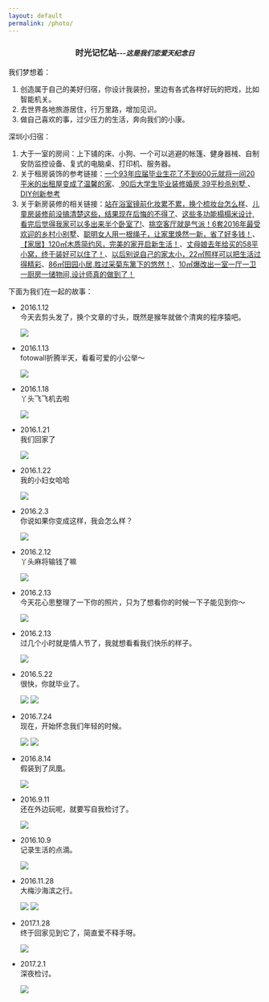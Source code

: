 ```yaml
---
layout: default
permalink: /photo/
---
```


<center><h3>时光记忆站<i><small>---这是我们恋爱<span id=result2></span>天纪念日</small></i></h3></center>

我们梦想着：   

1. 创造属于自己的美好归宿，你设计我装扮，里边有各式各样好玩的把戏，比如智能机关。
2. 去世界各地旅游居住，行万里路，增加见识。
3. 做自己喜欢的事，过少压力的生活，奔向我们的小康。

深圳小归宿：    

1. 大于一室的房间：上下铺的床、小狗、一个可以逃避的帐篷、健身器械、自制安防监控设备、复式的电脑桌、打印机、服务器。
2. 关于租房装饰的参考链接：[一个93年应届毕业生花了不到600元就将一间20平米的出租屋变成了温馨的家](http://mp.weixin.qq.com/s?__biz=MzA5NTAyNzQyNQ==&mid=404668268&idx=1&sn=3b08554a2295e5d5fd8e96c5bdebcf4d&mpshare=1&scene=1&srcid=1009DVrBduaU68diSdE2UDqJ#rd)、[ 90后大学生毕业装修婚房 39平秒杀别墅 ](http://mp.weixin.qq.com/s?__biz=MzA4MzQ2NjYzOQ==&mid=2650693951&idx=2&sn=9aa2a3668a9e7f2798b53f602ccd76ed&mpshare=1&scene=1&srcid=1009YSekz6NOj8zQUpazOZy3#rd)、[DIY创新参考](http://home.163.com/special/zfdiy/)   
3. 关于新房装修的相关链接：[站在浴室镜前化妆累不累，换个梳妆台怎么样](https://view.inews.qq.com/a/20170128A03TNC00)、[儿童房装修前没搞清楚这些，结果现在后悔的不得了](https://view.inews.qq.com/a/20170130B03CH400)、[这些多功能榻榻米设计, 看完后觉得我家可以多出来半个卧室了!](http://view.inews.qq.com/a/20170128A018XH00?refer=share_recomnews)、[挑空客厅就是气派！6套2016年最受欢迎的乡村小别墅](https://view.inews.qq.com/a/20170129A01EDH00)、[聪明女人用一根绳子，让家里焕然一新，省了好多钱！](https://view.inews.qq.com/a/20170130B056VG00)、[【家居】120㎡木质简约风，完美的家开启新生活！](https://view.inews.qq.com/a/20170202A03PQ200)、[丈母娘去年给买的58平小窝，终于装好可以住了！](https://view.inews.qq.com/a/20170203A01FRW00)、[以后别说自己的家太小，22㎡照样可以把生活过得精彩](https://view.inews.qq.com/a/20170202A047N600)、[86㎡田园小居,胜过采菊东篱下的悠然！](https://view.inews.qq.com/a/20170202A01RH300)、[10㎡爆改出一室一厅一卫一厨房一储物间,设计师真的做到了！](http://view.inews.qq.com/a/20170202B086WL00?refer=share_recomnews)

下面为我们在一起的故事：

- 2016.1.12   
今天去剪头发了，换个文章的寸头，既然是猴年就做个清爽的程序猿吧。

	<img src="/images/faxing.png">

- 2016.1.13   
fotowall折腾半天，看看可爱的小公举～

	<img src="/images/jing.png">

- 2016.1.18   
丫头飞飞机去啦

	<img src="/images/yaf.png">

- 2016.1.21   
我们回家了

	<img src="/images/home.jpg">

- 2016.1.22   
我的小妇女哈哈

	<img src="/images/funv.jpg">

- 2016.2.3   
你说如果你变成这样，我会怎么样？

	<img src="/images/eye.jpg">

- 2016.2.12   
丫头麻将输钱了嘛

	<img src="/images/maj.jpg">

- 2016.2.13   
今天花心思整理了一下你的照片，只为了想看你的时候一下子能见到你～

	<img src="/images/jingj.png">

- 2016.2.13   
过几个小时就是情人节了，我就想看看我们快乐的样子。

	<img src="/images/love.png">

- 2016.5.22   
很快，你就毕业了。

	<img src="/images/biye.jpg">

	<img src="/images/biye2.jpg">

- 2016.7.24   
现在，开始怀念我们年轻的时候。

	<img src="/images/young1.jpg">

	<img src="/images/young2.jpg">

- 2016.8.14   
假装到了凤凰。

	<img src="/images/huahui.jpg">

- 2016.9.11   
还在外边玩呢，就要写自我检讨了。

	<img src="/images/tojing.jpg">

- 2016.10.9   
记录生活的点滴。

	<img src="/images/tome.jpg">

- 2016.11.28   
大梅沙海滨之行。

	<img src="/images/haibing.jpg">

	<img src="/images/haibing2.jpg">

- 2017.1.28   
终于回家见到它了，简直爱不释手呀。

	<img src="/images/udog.jpg">

- 2017.2.1   
深夜检讨。

	<img src="/images/syjt.jpg">